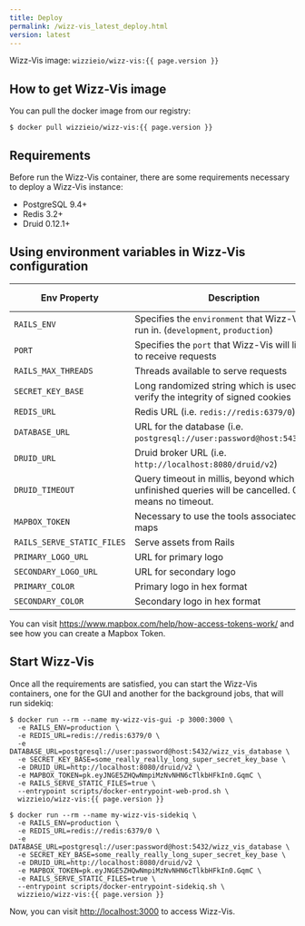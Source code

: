 ```yaml
---
title: Deploy
permalink: /wizz-vis_latest_deploy.html
version: latest
---
```


Wizz-Vis image: `wizzieio/wizz-vis:{{ page.version }}`

## How to get Wizz-Vis image
You can pull the docker image from our registry:

```
$ docker pull wizzieio/wizz-vis:{{ page.version }}
```

## Requirements
Before run the Wizz-Vis container, there are some requirements necessary to deploy a Wizz-Vis instance:

* PostgreSQL 9.4+
* Redis 3.2+
* Druid 0.12.1+

## Using environment variables in Wizz-Vis configuration

| Env Property               |      Description      |  Default Value |
|----------------------------|-----------------------|----------------|
| `RAILS_ENV`                | Specifies the `environment` that Wizz-Vis will run in. (`development`, `production`) | development |
| `PORT`                     | Specifies the `port` that Wizz-Vis will listen on to receive requests  | 3000 |
| `RAILS_MAX_THREADS`        | Threads available to serve requests  | 5 |
| `SECRET_KEY_BASE`          | Long randomized string which is used to verify the integrity of signed cookies | null  |
| `REDIS_URL`                | Redis URL (i.e. `redis://redis:6379/0`) |  null  |
| `DATABASE_URL`             | URL for the database (i.e. `postgresql://user:password@host:5432/wz_db`) | null |
| `DRUID_URL`                | Druid broker URL (i.e. `http://localhost:8080/druid/v2`) | null |
| `DRUID_TIMEOUT`            | Query timeout in millis, beyond which unfinished queries will be cancelled. 0 timeout means no timeout. | 60000|
| `MAPBOX_TOKEN`             | Necessary to use the tools associated to maps | null |
| `RAILS_SERVE_STATIC_FILES` | Serve assets from Rails | null |
| `PRIMARY_LOGO_URL`         | URL for primary logo | Wizzie logo |
| `SECONDARY_LOGO_URL`       | URL for secondary logo | null |
| `PRIMARY_COLOR`            | Primary logo in hex format | #f68d2e |
| `SECONDARY_COLOR`          | Secondary logo in hex format | #8c8c8c |

You can visit <https://www.mapbox.com/help/how-access-tokens-work/> and see how you can create a Mapbox Token.

## Start Wizz-Vis

Once all the requirements are satisfied, you can start the Wizz-Vis containers, one for the GUI and another for the background jobs, that will run sidekiq:
```
$ docker run --rm --name my-wizz-vis-gui -p 3000:3000 \
  -e RAILS_ENV=production \
  -e REDIS_URL=redis://redis:6379/0 \
  -e DATABASE_URL=postgresql://user:password@host:5432/wizz_vis_database \
  -e SECRET_KEY_BASE=some_really_really_long_super_secret_key_base \
  -e DRUID_URL=http://localhost:8080/druid/v2 \
  -e MAPBOX_TOKEN=pk.eyJNGE5ZHQwNmpiMzNvNHN6cTlkbHFkIn0.GqmC \
  -e RAILS_SERVE_STATIC_FILES=true \
  --entrypoint scripts/docker-entrypoint-web-prod.sh \
  wizzieio/wizz-vis:{{ page.version }}
```

```
$ docker run --rm --name my-wizz-vis-sidekiq \
  -e RAILS_ENV=production \
  -e REDIS_URL=redis://redis:6379/0 \
  -e DATABASE_URL=postgresql://user:password@host:5432/wizz_vis_database \
  -e SECRET_KEY_BASE=some_really_really_long_super_secret_key_base \
  -e DRUID_URL=http://localhost:8080/druid/v2 \
  -e MAPBOX_TOKEN=pk.eyJNGE5ZHQwNmpiMzNvNHN6cTlkbHFkIn0.GqmC \
  -e RAILS_SERVE_STATIC_FILES=true \
  --entrypoint scripts/docker-entrypoint-sidekiq.sh \
  wizzieio/wizz-vis:{{ page.version }}
```

Now, you can visit <http://localhost:3000> to access Wizz-Vis.
